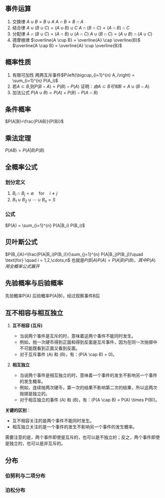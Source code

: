 ## 事件运算
1. 交换律 
	$A \cup B = B \cup A$
	$A \cap B = B \cap A$
2. 结合律
	$A \cup (B \cup C) = (A \cup B) \cup C$
	$A \cap (B \cap C) = (A \cap B) \cap C$
3. 分配律
	$A \cap (B \cup C) = (A \cap B) \cup (A \cap C)$
	$A \cup (B \cap C) = (A \cup B) \cap (A \cup C)$
4. 德摩根律
	$\overline{A \cup B} = \overline{A} \cap \overline{B}$
	$\overline{A \cap B} = \overline{A} \cup \overline{B}$
## 概率性质
1. 有限可加性
	两两互斥事件$P\left(\bigcup_{i=1}^{n} A_i\right) = \sum_{i=1}^{n} P(A_i)$
2. 若$A \subset B$,则$P(B-A)=P(B)-P(A)$
	证明：$由A\subset B可知B=A\cup(B-A)$
3. 加法公式
	$P(A \cup B) = P(A) + P(B) - P(A \cap B)$
 

## 条件概率
$P(A|B)=\frac{P(AB)}{P(B)}$
## 乘法定理
$P(AB)=P(A|B)P(B)$

## 全概率公式
### 划分定义
1. $B_i \cap B_j = \emptyset \quad \text{for} \quad i \neq j$
2. $B_1 \cup B_2 \cup \cdots \cup B_n = S$
### 公式

$P(A) = \sum_{i=1}^{n} P(A|B_i) P(B_i)$

## 贝叶斯公式

$P(B_i|A)=\frac{P(A|B_i)P(B_i)}{\sum_{j=1}^{n} P(A|B_j)P(B_j)}\quad \text{for} \quad i = 1,2,\cdots,n$
也就是$P(B|A)P(A)=P(A|B)P(B)，其中P(A)用全概率公式展开$

## 先验概率与后验概率

先验概率P(A)
后验概率P(A|B)，经过观察事件B后



## 互不相容与相互独立

1. **互不相容 (互斥)**
   - 当说两个事件是互斥的时，意味着这两个事件不能同时发生。
   - 例如，抛一次硬币得到正面和得到反面是互斥事件，因为在同一次抛掷中不可能既看到正面又看到反面。
   - 对于互斥事件 \(A\) 和 \(B\)，有：\(P(A \cap B) = 0\)。

2. **相互独立**
   - 当说两个事件是相互独立的时，意味着一个事件的发生不影响另一个事件的发生概率。
   - 例如，连续抛两次硬币，第一次的结果不影响第二次的结果，所以这两次抛掷是独立的。
   - 对于相互独立的事件 \(A\) 和 \(B\)，有：\(P(A \cap B) = P(A) \times P(B)\)。
   
**关键的区别**：

- 互不相容关注的是两个事件不能同时发生。
- 相互独立关注的是一个事件的发生不影响另一个事件的发生概率。

需要注意的是，两个事件即使是互斥的，也可以是不独立的；反之，两个事件即使是独立的，也可以是非互斥的。

## 分布

### 伯努利与二项分布
### 泊松分布

